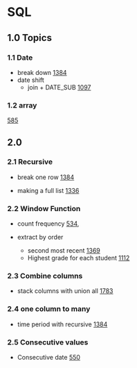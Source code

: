 # SQL

## 1.0 Topics
### 1.1 Date
* break down [1384](1301-1700/1384Total_sales_amount_by_year.sql)
* date shift
  + join + DATE_SUB [1097](1001-1300/1097.Game_play_analysi_V.sql)

### 1.2 array
[585](100-1000/585.Investment_in_2016.sql)












## 2.0
### 2.1 Recursive
* break one row [1384](1301-1700/1384Total_sales_amount_by_year.sql)

* making a full list [1336](1301-1700/1336.Number_of_trans.sql)

### 2.2 Window Function

* count frequency [534](100-1000/534Game_play_analysis.sql),

* extract by order
  + second most recent [1369](1301-1700/1369.Get_the_second_most_recent_activity.sql)
  + Highest grade for each student [1112](1001-1300/1112Highest_grade_for_each_student.sql)

### 2.3 Combine columns

* stack columns with union all [1783](1301-1700/1783.Grand_Slam_Titles.sql)

### 2.4 one column to many

* time period with recursive [1384](1301-1700/1384Total_sales_amount_by_year.sql)

### 2.5 Consecutive values

* Consecutive date [550](100-1000/550.Game_play_analysis_IV.sql)
